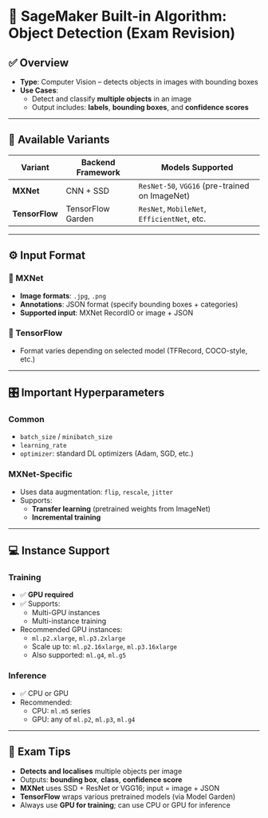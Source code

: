 # 📘 SageMaker Built-in Algorithm: Object Detection (Exam Revision)

## ✅ Overview
- **Type**: Computer Vision – detects objects in images with bounding boxes
- **Use Cases**:
  - Detect and classify **multiple objects** in an image
  - Output includes: **labels**, **bounding boxes**, and **confidence scores**

---

## 🧠 Available Variants
| Variant         | Backend Framework | Models Supported                   |
|----------------|--------------------|-------------------------------------|
| **MXNet**       | CNN + SSD          | `ResNet-50`, `VGG16` (pre-trained on ImageNet) |
| **TensorFlow**  | TensorFlow Garden  | `ResNet`, `MobileNet`, `EfficientNet`, etc.    |

---

## ⚙️ Input Format

### 🔹 MXNet
- **Image formats**: `.jpg`, `.png`
- **Annotations**: JSON format (specify bounding boxes + categories)
- **Supported input**: MXNet RecordIO or image + JSON

### 🔹 TensorFlow
- Format varies depending on selected model (TFRecord, COCO-style, etc.)

---

## 🎛️ Important Hyperparameters

### Common
- `batch_size` / `minibatch_size`
- `learning_rate`
- `optimizer`: standard DL optimizers (Adam, SGD, etc.)

### MXNet-Specific
- Uses data augmentation: `flip`, `rescale`, `jitter`
- Supports:
  - **Transfer learning** (pretrained weights from ImageNet)
  - **Incremental training**

---

## 💻 Instance Support

### Training
- ✅ **GPU required**
- ✅ Supports:
  - Multi-GPU instances
  - Multi-instance training
- Recommended GPU instances:
  - `ml.p2.xlarge`, `ml.p3.2xlarge`
  - Scale up to: `ml.p2.16xlarge`, `ml.p3.16xlarge`
  - Also supported: `ml.g4`, `ml.g5`

### Inference
- ✅ CPU or GPU
- Recommended:
  - CPU: `ml.m5` series
  - GPU: any of `ml.p2`, `ml.p3`, `ml.g4`

---

## 📝 Exam Tips
- **Detects and localises** multiple objects per image
- Outputs: **bounding box**, **class**, **confidence score**
- **MXNet** uses SSD + ResNet or VGG16; input = image + JSON
- **TensorFlow** wraps various pretrained models (via Model Garden)
- Always use **GPU for training**; can use CPU or GPU for inference

